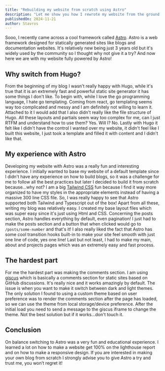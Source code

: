 ```yaml
---
title: "Rebuilding my website from scratch using Astro"
description: "Let me show you how I rewrote my website from the ground up using the Astro web framework!"
publishedOn: 2024-11-21
author: Stavros
---
```


Sooo, I recently came across a cool framework called [Astro](https://astro.build/). Astro is a web framework designed for statically generated sites like blogs and documentation websites. It's relatively new being just 3 years old but it's widely used by the community so I thought why not give it a try? And now here we are with my website fully powered by Astro!

## Why switch from Hugo?

From the beginning of my blog I wasn't really happy with Hugo, while it's true that it is an extremely fast and powerful static site generator it has some things I don't like. To begin with, while I love the go programming language, I hate go templating. Coming from react, go templating seems way too complicated and messy and I am definitely not willing to learn it. Attached to it I would add that I also didn't really like the file structure of Hugo. All these layouts and partials seem way too complex for me, can I just RTFM and understand how to use them? Yes. Will I? No. Lastly with Hugo it felt like I didn't have the control I wanted over my website, it didn't feel like I built this website, I just took a template and filled it with content and I didn't like that.

## My experience with Astro

Developing my website with Astro was a really fun and interesting experience. I initially wanted to base my website of a default template since I didn't have any experience on how to build blogs, so it was a challenge for me to follow all the best practices but later I decided to build it from scratch because…why not? I am a big [Tailwind CSS](https://tailwindcss.com/) fun because I find it way more organized to have my styles in the appropriate elements instead of having a massive 300 line CSS file. So, I was really happy to see that Astro supported both Tailwind and Typescript out of the box! Apart from all these, writing my blog was relatively easy. I created my base layout files which was super easy since it's just using Html and CSS. Concerning the posts section, Astro handles everything by default, even pagination! I just had to make the posts section and a button that when clicked would go to `/posts/some-number` and that's it! I also really liked the fact that Astro has some cool transition hooks built-in to make your site feel smooth with just one line of code, yes one line! Last but not least, I had to make my main, about and projects pages which was an extremely easy and fast process.

## The hardest part

For me the hardest part was making the comments section. I am using [giscus](https://giscus.app/) which is basically a comments section for static sites based on GitHub discussions. It's really nice and it works amazingly by default. The issue is when you want to make it switch between dark and light themes. The only solution I found to using a custom theme based on user preference was to render the comments section after the page has loaded, so we can use the theme from local storage/device preference. After the initial load you need to send a message to the giscus iframe to change the theme. Not the best solution but if it works…don't touch it.

## Conclusion

On balance switching to Astro was a very fun and educational experience. I learned a lot on how to make a website get 100% on the lighthouse report and on how to make a responsive design. If you are interested in making your own blog from scratch I strongly advise you to give Astro a try and trust me, you won’t regret it!
